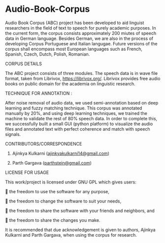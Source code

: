 # Audio-Book-Corpus
Audio Book Corpus (ABC) project has been developed to aid linguist researchers in the field of text to   speech for purely academic purposes.
In the current form, the corpus consists approximately 200 miutes of speech data in German language. Besides German, we are also in the process of developing Corpus Portuguese and Italian langugae. Future versions of 
the corpus shall encompass most European languages such as French, Spanish, Czech, Dutch, Polish, Romanian.

CORPUS DETAILS

The ABC project consists of three modules. The speech data is in wave file format, taken from Librivox, https://librivox.org/. Librivox provides free audio books on public domain for the academia on linguistic research.

TECHNIQUE FOR ANNOTATION :

After noise removal of audio data, we used semi-annotation based on deep learning and fuzzy matching technique.
This corpus was annotated manually by 20%, and using deep learning techniques, we trained the machine to validate the rest of 80% speech data. In order to complete this, we successfully built a small GUI (python platform) to 
visualize the audio files and annotated text with perfect coherence and match with speech signals.

CONTRIBUTORS/CORRESPONDENCE

1. Ajinkya Kulkarni (ajinkyakulkarni14@gmail.com)

2. Parth Gargava (parthstein@gmail.com)

LICENSE FOR USAGE

This work/project is licensed under GNU GPL which gives users:

 the freedom to use the software for any purpose,

 the freedom to change the software to suit your needs,

 the freedom to share the software with your friends and neighbors, and

 the freedom to share the changes you make.

It is recommended that due acknowledgement is given to authors, Ajinkya Kulkarni and Parth Gargava, when using the corpus for research.
